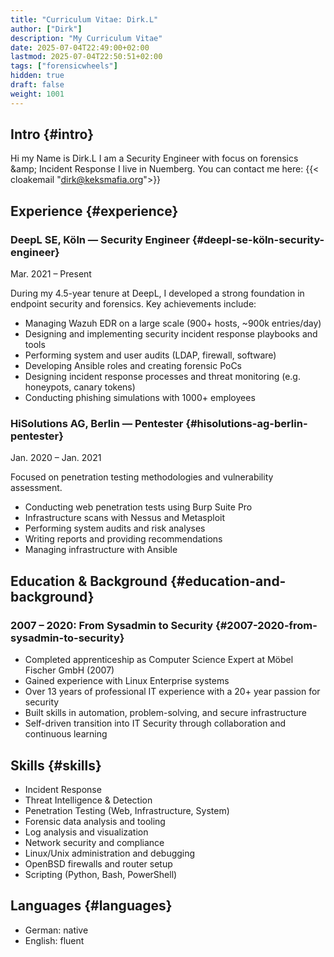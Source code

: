 ```yaml
---
title: "Curriculum Vitae: Dirk.L"
author: ["Dirk"]
description: "My Curriculum Vitae"
date: 2025-07-04T22:49:00+02:00
lastmod: 2025-07-04T22:50:51+02:00
tags: ["forensicwheels"]
hidden: true
draft: false
weight: 1001
---
```


## Intro {#intro}

Hi my Name is Dirk.L I am a Security Engineer with focus on
forensics &amp;amp; Incident Response I live in Nuemberg.
You can contact me here: {{< cloakemail "dirk@keksmafia.org">}}


## Experience {#experience}


### DeepL SE, Köln — Security Engineer {#deepl-se-köln-security-engineer}

Mar. 2021 – Present

During my 4.5-year tenure at DeepL, I developed a strong foundation in endpoint security and forensics.
Key achievements include:

-   Managing Wazuh EDR on a large scale (900+ hosts, ~900k entries/day)
-   Designing and implementing security incident response playbooks and tools
-   Performing system and user audits (LDAP, firewall, software)
-   Developing Ansible roles and creating forensic PoCs
-   Designing incident response processes and threat monitoring (e.g. honeypots, canary tokens)
-   Conducting phishing simulations with 1000+ employees


### HiSolutions AG, Berlin — Pentester {#hisolutions-ag-berlin-pentester}

Jan. 2020 – Jan. 2021

Focused on penetration testing methodologies and vulnerability assessment.

-   Conducting web penetration tests using Burp Suite Pro
-   Infrastructure scans with Nessus and Metasploit
-   Performing system audits and risk analyses
-   Writing reports and providing recommendations
-   Managing infrastructure with Ansible


## Education &amp; Background {#education-and-background}


### 2007 – 2020: From Sysadmin to Security {#2007-2020-from-sysadmin-to-security}

-   Completed apprenticeship as Computer Science Expert at Möbel Fischer GmbH (2007)
-   Gained experience with Linux Enterprise systems
-   Over 13 years of professional IT experience with a 20+ year passion for security
-   Built skills in automation, problem-solving, and secure infrastructure
-   Self-driven transition into IT Security through collaboration and continuous learning


## Skills {#skills}

-   Incident Response
-   Threat Intelligence &amp; Detection
-   Penetration Testing (Web, Infrastructure, System)
-   Forensic data analysis and tooling
-   Log analysis and visualization
-   Network security and compliance
-   Linux/Unix administration and debugging
-   OpenBSD firewalls and router setup
-   Scripting (Python, Bash, PowerShell)


## Languages {#languages}

-   German: native
-   English: fluent
